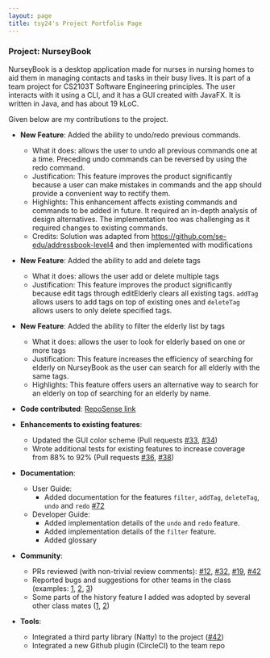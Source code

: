 ```yaml
---
layout: page
title: tsy24's Project Portfolio Page
---
```


### Project: NurseyBook

NurseyBook is a desktop application made for nurses in nursing homes to aid them in managing contacts and tasks in their busy lives.
It is part of a team project for CS2103T Software Engineering principles. The user interacts with it using a CLI, and it has a GUI created with JavaFX. It is written in Java, and has about 19 kLoC.

Given below are my contributions to the project.

* **New Feature**: Added the ability to undo/redo previous commands.
    * What it does: allows the user to undo all previous commands one at a time. Preceding undo commands can be reversed by using the redo command.
    * Justification: This feature improves the product significantly because a user can make mistakes in commands and the app should provide a convenient way to rectify them.
    * Highlights: This enhancement affects existing commands and commands to be added in future. It required an in-depth analysis of design alternatives. The implementation too was challenging as it required changes to existing commands.
    * Credits: Solution was adapted from https://github.com/se-edu/addressbook-level4 and then implemented with modifications

* **New Feature**: Added the ability to add and delete tags
    * What it does: allows the user add or delete multiple tags
    * Justification: This feature improves the product significantly because edit tags through editElderly clears all existing tags. `addTag` allows users to add tags on top of existing ones and `deleteTag` allows users to only delete specified tags.

* **New Feature**: Added the ability to filter the elderly list by tags
    * What it does: allows the user to look for elderly based on one or more tags
    * Justification: This feature increases the efficiency of searching for elderly on NurseyBook as the user can search for all elderly with the same tags.
    * Highlights: This feature offers users an alternative way to search for an elderly on top of searching for an elderly by name.

* **Code contributed**: [RepoSense link](https://nus-cs2103-ay2122s1.github.io/tp-dashboard/?search=&sort=groupTitle&sortWithin=title&timeframe=commit&mergegroup=&groupSelect=groupByRepos&breakdown=true&checkedFileTypes=docs~functional-code~test-code~other&since=2021-09-17&tabOpen=true&tabType=authorship&tabAuthor=tsy24&tabRepo=AY2122S1-CS2103T-F13-2%2Ftp%5Bmaster%5D&authorshipIsMergeGroup=false&authorshipFileTypes=docs~functional-code~test-code&authorshipIsBinaryFileTypeChecked=false)

* **Enhancements to existing features**:
    * Updated the GUI color scheme (Pull requests [\#33](), [\#34]())
    * Wrote additional tests for existing features to increase coverage from 88% to 92% (Pull requests [\#36](), [\#38]())

* **Documentation**:
    * User Guide:
        * Added documentation for the features `filter`, `addTag`, `deleteTag`, `undo` and `redo` [\#72]()
    * Developer Guide:
        * Added implementation details of the `undo` and `redo` feature. 
        * Added implementation details of the `filter` feature.
        * Added glossary

* **Community**:
    * PRs reviewed (with non-trivial review comments): [\#12](), [\#32](), [\#19](), [\#42]()
    * Reported bugs and suggestions for other teams in the class (examples: [1](), [2](), [3]())
    * Some parts of the history feature I added was adopted by several other class mates ([1](), [2]())

* **Tools**:
    * Integrated a third party library (Natty) to the project ([\#42]())
    * Integrated a new Github plugin (CircleCI) to the team repo
